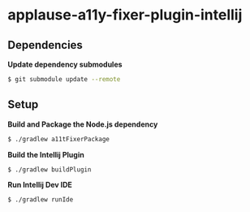 # applause-a11y-fixer-plugin-intellij

## Dependencies

**Update dependency submodules**
```bash
$ git submodule update --remote
```


## Setup

**Build and Package the Node.js dependency**
```bash
$ ./gradlew a11tFixerPackage
```

**Build the Intellij Plugin**
```bash
$ ./gradlew buildPlugin
```

**Run Intellij Dev IDE**
```bash
$ ./gradlew runIde
```
